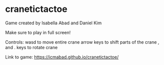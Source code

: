 # cranetictactoe
Game created by Isabella Abad and Daniel Kim

Make sure to play in full screen!

Controls:
wasd to move entire crane
arrow keys to shift parts of the crane
, and . keys to rotate crane

Link to game: https://icmabad.github.io/cranetictactoe/
